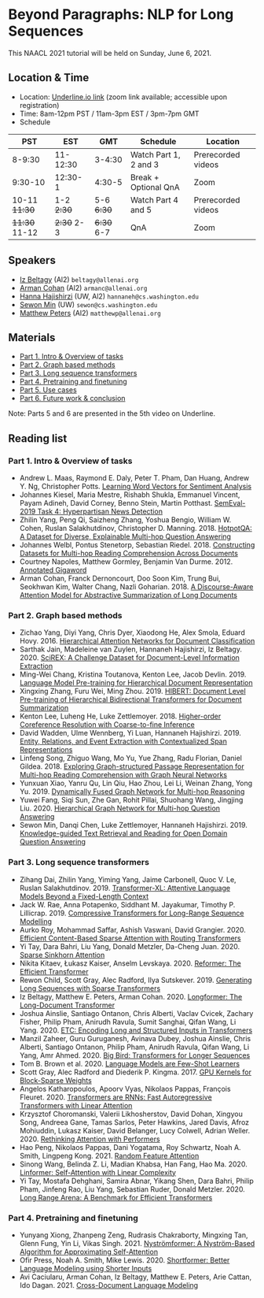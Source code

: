 # Beyond Paragraphs: NLP for Long Sequences


This NAACL 2021 tutorial will be held on Sunday, June 6, 2021.

## Location & Time
- Location: [Underline.io link](https://underline.io/events/122/sessions?eventSessionId=4103) (zoom link available; accessible upon registration)
- Time: 8am-12pm PST / 11am-3pm EST / 3pm-7pm GMT
- Schedule

| PST | EST | GMT | Schedule | Location |
|---|---|---|---|---|
| 8-9:30 | 11-12:30 | 3-4:30 | Watch Part 1, 2 and 3 | Prerecorded videos |
| 9:30-10 | 12:30-1 | 4:30-5 | Break + Optional QnA | Zoom |
| 10-11 ~~11:30~~ | 1-2 ~~2:30~~ | 5-6 ~~6:30~~ | Watch Part 4 and 5 | Prerecorded videos |
| ~~11:30~~ 11-12 | ~~2:30~~ 2-3 | ~~6:30~~ 6-7 | QnA | Zoom |


## Speakers
- [Iz Beltagy](https://beltagy.net) (Al2) `beltagy@allenai.org`
- [Arman Cohan](https://armancohan.com) (Al2) `armanc@allenai.org`
- [Hanna Hajishirzi](https://homes.cs.washington.edu/~hannaneh/) (UW, Al2) `hannaneh@cs.washington.edu`
- [Sewon Min](https://shmsw25.github.io) (UW) `sewon@cs.washington.edu`
- [Matthew Peters](https://scholar.google.com/citations?user=K5nCPZwAAAAJ) (AI2) `matthewp@allenai.org`

## Materials
- [Part 1. Intro & Overview of tasks](slides/part1-intro-and-overview-of-tasks.pdf)
- [Part 2. Graph based methods](slides/part2-graph-based-methods.pdf)
- [Part 3. Long sequence transformers](slides/part3-long-sequence-transformers.pdf)
- [Part 4. Pretraining and finetuning](slides/part4-pretraining-and-finetuning.pdf)
- [Part 5. Use cases](slides/part5-use-cases.pdf)
- [Part 6. Future work & conclusion](slides/part6-future-work-and-conclusion.pdf)

Note: Parts 5 and 6 are presented in the 5th video on Underline.


## Reading list

### Part 1. Intro & Overview of tasks
- Andrew L. Maas, Raymond E. Daly, Peter T. Pham, Dan Huang, Andrew Y. Ng, Christopher Potts. [Learning Word Vectors for Sentiment Analysis](https://www.aclweb.org/anthology/P11-1015/)
- Johannes Kiesel, Maria Mestre, Rishabh Shukla, Emmanuel Vincent, Payam Adineh, David Corney, Benno Stein, Martin Potthast. [SemEval-2019 Task 4: Hyperpartisan News Detection](https://www.aclweb.org/anthology/S19-2145/)
- Zhilin Yang, Peng Qi, Saizheng Zhang, Yoshua Bengio, William W. Cohen, Ruslan Salakhutdinov, Christopher D. Manning. 2018. [HotpotQA: A Dataset for Diverse, Explainable Multi-hop Question Answering](https://arxiv.org/abs/1809.09600)
- Johannes Welbl, Pontus Stenetorp, Sebastian Riedel. 2018. [Constructing Datasets for Multi-hop Reading Comprehension Across Documents](https://transacl.org/ojs/index.php/tacl/article/viewFile/1325/299)
- Courtney Napoles, Matthew Gormley, Benjamin Van Durme. 2012. [Annotated Gigaword](https://www.aclweb.org/anthology/W12-3018/)
- Arman Cohan, Franck Dernoncourt, Doo Soon Kim, Trung Bui, Seokhwan Kim, Walter Chang, Nazli Goharian. 2018. [A Discourse-Aware Attention Model for Abstractive Summarization of Long Documents](https://www.aclweb.org/anthology/N18-2097/)


### Part 2. Graph based methods
- Zichao Yang, Diyi Yang, Chris Dyer, Xiaodong He, Alex Smola, Eduard Hovy. 2016. [Hierarchical Attention Networks for Document Classification](https://www.aclweb.org/anthology/N16-1174/)
- Sarthak Jain, Madeleine van Zuylen, Hannaneh Hajishirzi, Iz Beltagy. 2020. [SciREX: A Challenge Dataset for Document-Level Information Extraction](https://www.aclweb.org/anthology/2020.acl-main.670/)
- Ming-Wei Chang, Kristina Toutanova, Kenton Lee, Jacob Devlin. 2019. [Language Model Pre-training for Hierarchical Document Representation](https://arxiv.org/abs/1901.09128)
- Xingxing Zhang, Furu Wei, Ming Zhou. 2019. [HIBERT: Document Level Pre-training of Hierarchical Bidirectional Transformers for Document Summarization](https://www.aclweb.org/anthology/P19-1499)
- Kenton Lee, Luheng He, Luke Zettlemoyer. 2018. [Higher-order Coreference Resolution with Coarse-to-fine Inference](https://www.aclweb.org/anthology/N18-2108/)
- David Wadden, Ulme Wennberg, Yi Luan, Hannaneh Hajishirzi. 2019. [Entity, Relations, and Event Extraction with Contextualized Span Representations](https://www.aclweb.org/anthology/D19-1585/)
- Linfeng Song, Zhiguo Wang, Mo Yu, Yue Zhang, Radu Florian, Daniel Gildea. 2018. [Exploring Graph-structured Passage Representation for Multi-hop Reading Comprehension with Graph Neural Networks](https://arxiv.org/abs/1809.02040)
- Yunxuan Xiao, Yanru Qu, Lin Qiu, Hao Zhou, Lei Li, Weinan Zhang, Yong Yu. 2019. [Dynamically Fused Graph Network for Multi-hop Reasoning](https://arxiv.org/abs/1905.06933)
- Yuwei Fang, Siqi Sun, Zhe Gan, Rohit Pillai, Shuohang Wang, Jingjing Liu. 2020. [Hierarchical Graph Network for Multi-hop Question Answering](https://www.aclweb.org/anthology/2020.emnlp-main.710/)
- Sewon Min, Danqi Chen, Luke Zettlemoyer, Hannaneh Hajishirzi. 2019. [Knowledge-guided Text Retrieval and Reading for Open Domain Question Answering](https://arxiv.org/abs/1911.03868)

### Part 3. Long sequence transformers
- Zihang Dai, Zhilin Yang, Yiming Yang, Jaime Carbonell, Quoc V. Le, Ruslan Salakhutdinov. 2019. [Transformer-XL: Attentive Language Models Beyond a Fixed-Length Context](https://arxiv.org/abs/1901.02860)
- Jack W. Rae, Anna Potapenko, Siddhant M. Jayakumar, Timothy P. Lillicrap. 2019. [Compressive Transformers for Long-Range Sequence Modelling](https://arxiv.org/abs/1911.05507)
- Aurko Roy, Mohammad Saffar, Ashish Vaswani, David Grangier. 2020. [Efficient Content-Based Sparse Attention with Routing Transformers](https://arxiv.org/abs/2003.05997)
- Yi Tay, Dara Bahri, Liu Yang, Donald Metzler, Da-Cheng Juan. 2020. [Sparse Sinkhorn Attention](https://arxiv.org/abs/2002.11296)
- Nikita Kitaev, Łukasz Kaiser, Anselm Levskaya. 2020. [Reformer: The Efficient Transformer](https://arxiv.org/abs/2001.04451)
- Rewon Child, Scott Gray, Alec Radford, Ilya Sutskever. 2019. [Generating Long Sequences with Sparse Transformers](https://arxiv.org/abs/1904.10509)
- Iz Beltagy, Matthew E. Peters, Arman Cohan. 2020. [Longformer: The Long-Document Transformer](https://arxiv.org/abs/2004.05150)
- Joshua Ainslie, Santiago Ontanon, Chris Alberti, Vaclav Cvicek, Zachary Fisher, Philip Pham, Anirudh Ravula, Sumit Sanghai, Qifan Wang, Li Yang. 2020. [ETC: Encoding Long and Structured Inputs in Transformers](https://www.aclweb.org/anthology/2020.emnlp-main.19/)
- Manzil Zaheer, Guru Guruganesh, Avinava Dubey, Joshua Ainslie, Chris Alberti, Santiago Ontanon, Philip Pham, Anirudh Ravula, Qifan Wang, Li Yang, Amr Ahmed. 2020. [Big Bird: Transformers for Longer Sequences](https://arxiv.org/abs/2007.14062)
- Tom B. Brown et al. 2020. [Language Models are Few-Shot Learners](https://arxiv.org/abs/2005.14165)
- Scott Gray, Alec Radford and Diederik P. Kingma. 2017. [GPU Kernels for Block-Sparse Weights](https://cdn.openai.com/blocksparse/blocksparsepaper.pdf)
- Angelos Katharopoulos, Apoorv Vyas, Nikolaos Pappas, François Fleuret. 2020. [Transformers are RNNs: Fast Autoregressive Transformers with Linear Attention](https://arxiv.org/abs/2006.16236)
- Krzysztof Choromanski, Valerii Likhosherstov, David Dohan, Xingyou Song, Andreea Gane, Tamas Sarlos, Peter Hawkins, Jared Davis, Afroz Mohiuddin, Lukasz Kaiser, David Belanger, Lucy Colwell, Adrian Weller. 2020. [Rethinking Attention with Performers](https://arxiv.org/abs/2009.14794)
- Hao Peng, Nikolaos Pappas, Dani Yogatama, Roy Schwartz, Noah A. Smith, Lingpeng Kong. 2021. [Random Feature Attention](https://arxiv.org/abs/2103.02143)
- Sinong Wang, Belinda Z. Li, Madian Khabsa, Han Fang, Hao Ma. 2020. [Linformer: Self-Attention with Linear Complexity](https://arxiv.org/abs/2006.04768)
- Yi Tay, Mostafa Dehghani, Samira Abnar, Yikang Shen, Dara Bahri, Philip Pham, Jinfeng Rao, Liu Yang, Sebastian Ruder, Donald Metzler. 2020. [Long Range Arena: A Benchmark for Efficient Transformers](https://arxiv.org/abs/2011.04006)

### Part 4. Pretraining and finetuning
- Yunyang Xiong, Zhanpeng Zeng, Rudrasis Chakraborty, Mingxing Tan, Glenn Fung, Yin Li, Vikas Singh. 2021. [Nyströmformer: A Nyström-Based Algorithm for Approximating Self-Attention](https://arxiv.org/abs/2102.03902)
- Ofir Press, Noah A. Smith, Mike Lewis. 2020. [Shortformer: Better Language Modeling using Shorter Inputs](https://arxiv.org/abs/2012.15832)
- Avi Caciularu, Arman Cohan, Iz Beltagy, Matthew E. Peters, Arie Cattan, Ido Dagan. 2021. [Cross-Document Language Modeling](https://arxiv.org/abs/2101.00406)



















